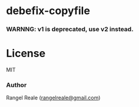 # debefix-copyfile

### WARNNG: v1 is deprecated, use v2 instead.

# License

MIT

### Author

Rangel Reale (rangelreale@gmail.com)
